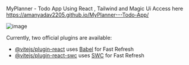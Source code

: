 MyPlanner - Todo App 
Using React , Tailwind and Magic Ui
Access here https://amanyadav2205.github.io/MyPlanner---Todo-App/

![image](https://github.com/user-attachments/assets/ebfe5d73-8be6-4d0a-9e4f-e1b72ac9a9bc)




Currently, two official plugins are available:

- [@vitejs/plugin-react](https://github.com/vitejs/vite-plugin-react/blob/main/packages/plugin-react/README.md) uses [Babel](https://babeljs.io/) for Fast Refresh
- [@vitejs/plugin-react-swc](https://github.com/vitejs/vite-plugin-react-swc) uses [SWC](https://swc.rs/) for Fast Refresh
